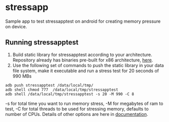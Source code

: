 # stressapp
Sample app to test stressapptest on android for creating memory pressure on device.

## Running stressapptest
1. Build static library for stressapptest according to your architecture. Repository already has binaries pre-built for x86 architecture, [here](https://github.com/amanjeetsingh150/stressapp/tree/main/stressapptest/libs/x86).
2. Use the following set of commands to push the static library in your data file system, make it executable and run a stress test for 20 seconds of 990 MBs
```
adb push stressapptest /data/local/tmp/
adb shell chmod 777  /data/local/tmp/stressapptest
adb shell /data/local/tmp/stressapptest -s 20 -M 990 -C 8
```
-s for total time you want to run memory stress, -M for megabytes of ram to test, -C for total threads to be used for stressing memory, defaults to number of CPUs.
Details of other options are here in [documentation](https://android.googlesource.com/platform/external/stressapptest/).


